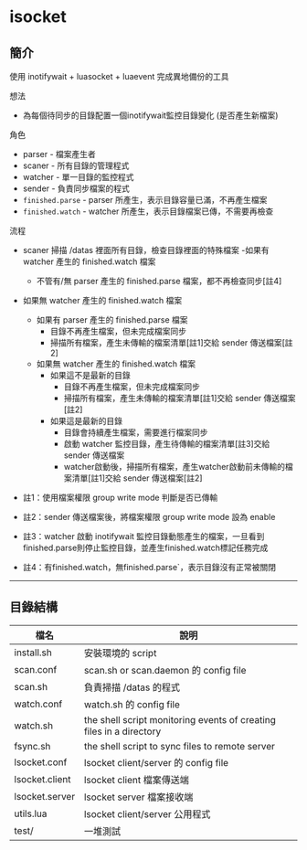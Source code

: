 # isocket

## 簡介
使用 inotifywait + luasocket + luaevent 完成異地備份的工具

想法
- 為每個待同步的目錄配置一個inotifywait監控目錄變化 (是否產生新檔案)

角色
- parser - 檔案產生者
- scaner - 所有目錄的管理程式
- watcher - 單一目錄的監控程式
- sender - 負責同步檔案的程式
- ```finished.parse``` - parser 所產生，表示目錄容量已滿，不再產生檔案
- ```finished.watch``` - watcher 所產生，表示目錄檔案已傳，不需要再檢查

流程
- scaner 掃描 /datas 裡面所有目錄，檢查目錄裡面的特殊檔案
  -如果有 watcher 產生的 finished.watch 檔案
  - 不管有/無 parser 產生的 finished.parse 檔案，都不再檢查同步[註4]
- 如果無 watcher 產生的 finished.watch 檔案
  - 如果有 parser 產生的 finished.parse 檔案
    - 目錄不再產生檔案，但未完成檔案同步
    - 掃描所有檔案，產生未傳輸的檔案清單[註1]交給 sender 傳送檔案[註2]
  - 如果無 watcher 產生的 finished.watch 檔案
    - 如果這不是最新的目錄
      - 目錄不再產生檔案，但未完成檔案同步
      - 掃描所有檔案，產生未傳輸的檔案清單[註1]交給 sender 傳送檔案[註2]
    - 如果這是最新的目錄
      - 目錄會持續產生檔案，需要進行檔案同步
      - 啟動 watcher 監控目錄，產生待傳輸的檔案清單[註3]交給 sender 傳送檔案
      - watcher啟動後，掃描所有檔案，產生watcher啟動前未傳輸的檔案清單[註1]交給 sender 傳送檔案[註2]

- 註1：使用檔案權限 group write mode 判斷是否已傳輸
- 註2：sender 傳送檔案後，將檔案權限 group write mode 設為 enable
- 註3：watcher 啟動 inotifywait 監控目錄動態產生的檔案，一旦看到finished.parse則停止監控目錄，並產生finished.watch標記任務完成
- 註4：有finished.watch，無finished.parse`，表示目錄沒有正常被關閉

____
## 目錄結構

| 檔名 | 說明 |
|------|------|
| install.sh | 安裝環境的 script |
| scan.conf | scan.sh or scan.daemon 的 config file |
| scan.sh | 負責掃描 /datas 的程式 |
| watch.conf | watch.sh 的 config file |
| watch.sh | the shell script monitoring events of creating files in a directory| fsync.conf | fsync.sh 的 config file |
| fsync.sh | the shell script to sync files to remote server |
| lsocket.conf | lsocket client/server 的 config file |
| lsocket.client    | lsocket client 檔案傳送端 |
| lsocket.server | lsocket server 檔案接收端 |
| utils.lua | lsocket client/server 公用程式 |
| test/ | 一堆測試 |
